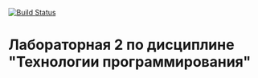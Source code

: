 [![Build Status](https://app.travis-ci.com/Eldar485/PTLab2.svg?branch=master)](https://app.travis-ci.com/Eldar485/PTLab2)
# Лабораторная 2 по дисциплине "Технологии программирования"

